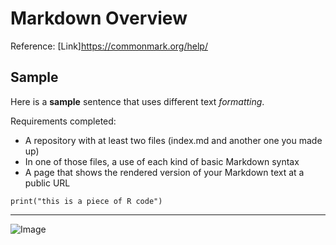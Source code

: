 # Markdown Overview

Reference: [Link]https://commonmark.org/help/

## Sample
Here is a **sample** sentence that uses different text *formatting*.

Requirements completed:
* A repository with at least two files (index.md and another one you made up)
* In one of those files, a use of each kind of basic Markdown syntax
* A page that shows the rendered version of your Markdown text at a public URL

```{r}
print("this is a piece of R code")
```

---

![Image](https://upload.wikimedia.org/wikipedia/commons/1/15/Cat_August_2010-4.jpg)
